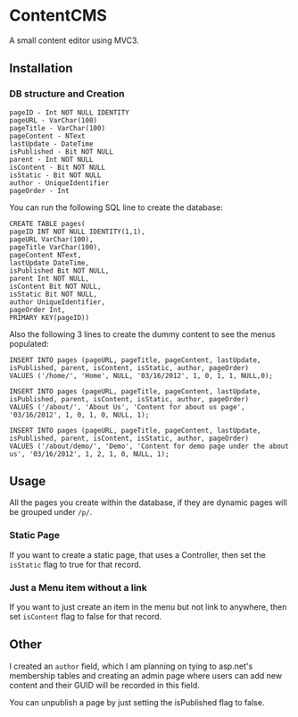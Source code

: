 ContentCMS
=============

A small content editor using MVC3.

Installation
-------

### DB structure and Creation
	pageID - Int NOT NULL IDENTITY
	pageURL - VarChar(100)
	pageTitle - VarChar(100)
	pageContent - NText
	lastUpdate - DateTime
	isPublished - Bit NOT NULL
	parent - Int NOT NULL
	isContent - Bit NOT NULL
	isStatic - Bit NOT NULL
	author - UniqueIdentifier
	pageOrder - Int

You can run the following SQL line to create the database:

	CREATE TABLE pages(
	pageID INT NOT NULL IDENTITY(1,1),
	pageURL VarChar(100),
	pageTitle VarChar(100),
	pageContent NText,
	lastUpdate DateTime,
	isPublished Bit NOT NULL,
	parent Int NOT NULL,
	isContent Bit NOT NULL,
	isStatic Bit NOT NULL,
	author UniqueIdentifier,
	pageOrder Int,
	PRIMARY KEY(pageID))

Also the following 3 lines to create the dummy content to see the menus populated:

	INSERT INTO pages (pageURL, pageTitle, pageContent, lastUpdate, isPublished, parent, isContent, isStatic, author, pageOrder)
	VALUES ('/home/', 'Home', NULL, '03/16/2012', 1, 0, 1, 1, NULL,0);

	INSERT INTO pages (pageURL, pageTitle, pageContent, lastUpdate, isPublished, parent, isContent, isStatic, author, pageOrder)
	VALUES ('/about/', 'About Us', 'Content for about us page', '03/16/2012', 1, 0, 1, 0, NULL, 1);

	INSERT INTO pages (pageURL, pageTitle, pageContent, lastUpdate, isPublished, parent, isContent, isStatic, author, pageOrder)
	VALUES ('/about/demo/', 'Demo', 'Content for demo page under the about us', '03/16/2012', 1, 2, 1, 0, NULL, 1);


Usage
-------

All the pages you create within the database, if they are dynamic pages will be grouped under `/p/`. 

### Static Page
If you want to create a static page, that uses a Controller, then set the `isStatic` flag to true for that record. 

### Just a Menu item without a link
If you want to just create an item in the menu but not link to anywhere, then set `isContent` flag to false for that record.


Other 
-------
I created an `author` field, which I am planning on tying to asp.net's membership tables and creating an admin page where users can add new content and their GUID will be 
recorded in this field. 

You can unpublish a page by just setting the isPublished flag to false.